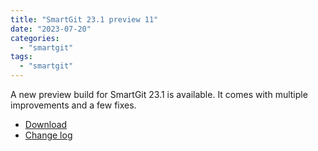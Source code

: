 ```yaml
---
title: "SmartGit 23.1 preview 11"
date: "2023-07-20"
categories: 
  - "smartgit"
tags: 
  - "smartgit"
---
```


A new preview build for SmartGit 23.1 is available. It comes with multiple improvements and a few fixes.

- [Download](https://www.syntevo.com/smartgit/preview)
- [Change log](https://www.syntevo.com/smartgit/changelog-eap.txt)
